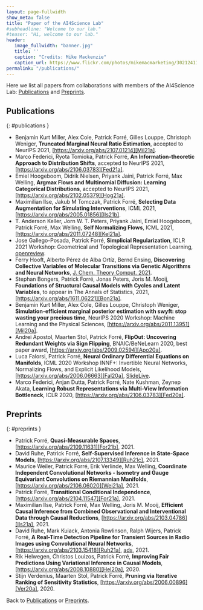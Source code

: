 ```yaml
---
layout: page-fullwidth 
show_meta: false
title: "Paper of the AI4Science Lab"
#subheadline: "Welcome to our lab."
#teaser: "Hi, welcome to our lab."
header:
   image_fullwidth: "banner.jpg"
   title: ''
   caption: "Credits: Mike Mackenzie"
   caption_url: https://www.flickr.com/photos/mikemacmarketing/30212411048
permalink: "/publications/"
---
```


Here we list all papers from collaborations with members of the AI4Science Lab: [Publications](#publications) and [Preprints](#preprints).

## Publications
{: #publications }
- Benjamin Kurt Miller, Alex Cole, Patrick Forré, Gilles Louppe, Christoph Weniger, **Truncated Marginal Neural Ratio Estimation**, accepted to NeurIPS 2021, [https://arxiv.org/abs/2107.01214][Mil21a].
- Marco Federici, Ryota Tomioka, Patrick Forré, **An Information-theoretic Approach to Distribution Shifts**, accepted to NeurIPS 2021, [https://arxiv.org/abs/2106.03783][Fed21a].
- Emiel Hoogeboom, Didrik Nielsen, Priyank Jaini, Patrick Forré, Max Welling, **Argmax Flows and Multinomial Diffusion: Learning Categorical Distributions**, accepted to NeurIPS 2021, [https://arxiv.org/abs/2102.05379][Hog21a].
- Maximilian Ilse, Jakub M Tomczak, Patrick Forré, **Selecting Data Augmentation for Simulating Interventions**, ICML 2021, [https://arxiv.org/abs/2005.01856][Ils21b].
- T. Anderson Keller, Jorn W. T. Peters, Priyank Jaini, Emiel Hoogeboom, Patrick Forré, Max Welling, **Self Normalizing Flows**, ICML 2021, [https://arxiv.org/abs/2011.07248][Kel21a].
- Jose Gallego-Posada, Patrick Forré, **Simplicial Regularization**, ICLR 2021 Workshop: Geometrical and Topological Representation Learning, [openreview][Gal21a].
- Ferry Hooft, Alberto Pérez de Alba Ortíz, Bernd Ensing, **Discovering Collective Variables of Molecular Transitions via Genetic Algorithms and Neural Networks**, [J. Chem. Theory Comput. 2021][Hoo21a].
- Stephan Bongers, Patrick Forré, Jonas Peters, Joris M. Mooij, **Foundations of Structural Causal Models with Cycles and Latent Variables**, to appear in The Annals of Statistics, 2021, [https://arxiv.org/abs/1611.06221][Bon21a].
- Benjamin Kurt Miller, Alex Cole, Gilles Louppe, Christoph Weniger, **Simulation-efficient marginal posterior estimation with swyft: stop wasting your precious time**,  NeurIPS 2020 Workshop: Machine Learning and the Physical Sciences, [https://arxiv.org/abs/2011.13951][Mil20a].
- Andrei Apostol, Maarten Stol, Patrick Forré, **FlipOut: Uncovering Redundant Weights via Sign Flipping**, BNAIC/BeNeLearn 2020, best paper award, [https://arxiv.org/abs/2009.02594][Apo20a].
- Luca Falorsi, Patrick Forré, **Neural Ordinary Differential Equations on Manifolds**, ICML 2020 Workshop INNF+: Invertible Neural Networks, Normalizing Flows, and Explicit Likelihood Models, [https://arxiv.org/abs/2006.06663][Fal20a], [SlideLive][Fal20b].
- Marco Federici, Anjan Dutta, Patrick Forré, Nate Kushman, Zeynep Akata, **Learning Robust Representations via Multi-View Information Bottleneck**, ICLR 2020, [https://arxiv.org/abs/2106.03783][Fed20a].


## Preprints
{: #preprints }
- Patrick Forré, **Quasi-Measurable Spaces**, [https://arxiv.org/abs/2109.11631][For21b], 2021.
- David Ruhe, Patrick Forré, **Self-Supervised Inference in State-Space Models**, [https://arxiv.org/abs/2107.13349][Ruh21c], 2021.
- Maurice Weiler, Patrick Forré, Erik Verlinde, Max Welling, **Coordinate Independent Convolutional Networks - Isometry and Gauge Equivariant Convolutions on Riemannian Manifolds**, [https://arxiv.org/abs/2106.06020][Wei21a], 2021.
- Patrick Forré, **Transitional Conditional Independence**, [https://arxiv.org/abs/2104.11547][For21a], 2021.
- Maximilian Ilse, Patrick Forré, Max Welling, Joris M. Mooij, **Efficient Causal Inference from Combined Observational and Interventional Data through Causal Reductions**, [https://arxiv.org/abs/2103.04786][Ils21a], 2021.
- David Ruhe, Mark Kuiack, Antonia Rowlinson, Ralph Wijers, Patrick Forré, **A Real-Time Detection Pipeline for Transient Sources in Radio Images using Convolutional Neural Networks**, [https://arxiv.org/abs/2103.15418][Ruh21a], [ads][Ruh21b], 2021.
- Rik Helwegen, Christos Louizos, Patrick Forré, **Improving Fair Predictions Using Variational Inference in Causal Models**, [https://arxiv.org/abs/2008.10880][Hel20a], 2020.
- Stijn Verdenius, Maarten Stol, Patrick Forré, **Pruning via Iterative Ranking of Sensitivity Statistics**, [https://arxiv.org/abs/2006.00896][Ver20a], 2020.

Back to [Publications](#publications) or [Preprints](#preprints).

[Apo20a]: https://arxiv.org/abs/2009.02594
[Bon21a]: https://arxiv.org/abs/1611.06221
[Fal20a]: https://arxiv.org/abs/2006.06663
[Fal20b]: https://slideslive.com/38930928/neural-ordinary-differential-equations-on-manifolds
[Fed20a]: https://arxiv.org/abs/2106.03783
[Fed21a]: https://arxiv.org/abs/2106.03783
[For21a]: https://arxiv.org/abs/2104.11547
[For21b]: https://arxiv.org/abs/2109.11631
[Gal21a]: https://openreview.net/pdf?id=x9xn6HKgefz
[Hel20a]: https://arxiv.org/abs/2008.10880
[Hog21a]: https://arxiv.org/abs/2102.05379
[Hoo21a]: https://pubs.acs.org/doi/abs/10.1021/acs.jctc.0c00981
[Ils21a]: https://arxiv.org/abs/2103.04786
[Ils21b]: https://arxiv.org/abs/2005.01856
[Kel21a]: https://arxiv.org/abs/2011.07248
[Mil20a]: https://arxiv.org/abs/2011.13951
[Mil21a]: https://arxiv.org/abs/2107.01214
[Ruh21a]: https://arxiv.org/abs/2103.15418
[Ruh21b]: https://ui.adsabs.harvard.edu/abs/2021ascl.soft03015R/abstract
[Ruh21c]: https://arxiv.org/abs/2107.13349
[Ver20a]: https://arxiv.org/abs/2006.00896
[Wei21a]: https://arxiv.org/abs/2106.06020


